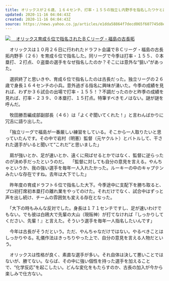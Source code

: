 ```yaml
---
title: オリックスが２６歳、１６４センチ、打率・１５５の独立Ｌ内野手を指名したワケとは…（デイリースポーツ）
updated: 2020-11-16 04:04:43Z
created: 2020-11-16 04:04:43Z
source: https://news.yahoo.co.jp/articles/e1dda58864f7decd065f607745d8ebd0c67a14ac
---
```


[![](https://amd-pctr.c.yimg.jp/r/iwiz-amd/20201116-00000032-dal-000-9-view.jpg?w=622&h=640&q=90&exp=10800&pri=l) 　オリックス育成６位で指名されたＢＣリーグ・福島の古長拓](https://news.yahoo.co.jp/articles/e1dda58864f7decd065f607745d8ebd0c67a14ac/images/000)

　オリックスは１０月２６日に行われたドラフト会議でＢＣリーグ・福島の古長拓内野手（２６）を育成６位で指名した。同リーグで今季は打率・１５５、０本塁打、２打点、０盗塁の選手をなぜ指名したのか？そこには意外な“狙い”があった。

　選択終了と思いきや、育成６位で指名したのは古長だった。独立リーグの２６歳で身長１６４センチの小兵。意外過ぎる指名に興味が湧いた。今季の成績を見れば、わずか３６試合の出場で打率・１５５！？不調だったのかと昨季の成績を見れば、打率・２３９、０本塁打、１５打点。特筆すべきモノはない。謎が謎を呼んだ。

　牧田勝吾編成部副部長（４６）は「よくぞ聞いてくれた！」と言わんばかりに冗舌に語り出した。

　「独立リーグで福島が一番厳しい練習をしている。そこから一人取りたいと思っていたんです。その中で岩村（明憲）監督（元ヤクルト）とバトルして、干された選手がいると聞いて“これだ”と思いました」

　肩が強いとか、足が速いとか、遠くに飛ばせるとかではなく、監督に逆らったのが決め手だったというのだ。
　「監督に対しても自分の意見を言える。やんちゃというか、我の強い選手を毎年一人入れたかった。ルーキーの中のキャプテンみたいな存在ですね。去年は大下でした」

　昨年度の育成ドラフト６位で指名した大下。今季途中に支配下を勝ち取ると、プロ初打席初本塁打の離れ業をやってのけた。それだけでなく、試合中はずっと声を出し続け、チームの雰囲気も変える存在となった。

　「大下の時もみんな反対でした。身長は１７１センチですし、足が速いわけでもない。でも彼は白鴎大で先輩の大山（現阪神）が打てなければ『しっかりしてください、先輩！』と言えた。そういう選手を毎年一人指名したいんです」

　今年は古長がそうだという。ただ、やんちゃなだけではない。やるべきことはしっかりやる。礼儀作法はきっちりやった上で、自分の意見を言える人物だという。

　オリックスは性格が良く、素直な選手が多い。それ自体は決して悪いことではないが、勝てない。ならば、その中に強い個性を持った選手を加えることで、“化学反応”を起こしたい。どんな変化をもたらすのか、古長の加入が今から楽しみで仕方ない。